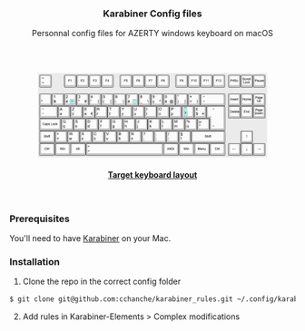 <!-- PROJECT LOGO -->
<p align="center">
  <h3 align="center">Karabiner Config files</h3>

  <p align="center">
   Personnal config files for AZERTY windows keyboard on macOS
  </p>
</p>
</br>
</br>

<p align="center">
  <a href="http://www.kbdlayout.info/kbdfr/10.0.17134.1/overview%2Bnothing">
    <img src="./layout.png" alt="Logo" width="80%">
  <h4 align="center">Target keyboard layout</h3>
  </a>
</p>
</br>

### Prerequisites

You'll need to have [Karabiner](https://karabiner-elements.pqrs.org/) on your Mac.

### Installation

1. Clone the repo in the correct config folder

```bash
$ git clone git@github.com:cchanche/karabiner_rules.git ~/.config/karabiner/assets/complex_modifications/
```

2. Add rules in Karabiner-Elements > Complex modifications
